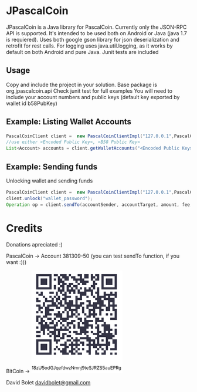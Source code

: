 # JPascalCoin

JPascalCoin is a Java library for PascalCoin. Currently only the JSON-RPC API is supported.
It's intended to be used both on Android or Java (java 1.7 is requiered).
Uses both google gson library for json deserialization and retrofit for rest calls. 
For logging uses java.util.logging, as it works by default on both Android and pure Java.
Junit tests are included

## Usage

Copy and include the project in your solution. Base package is org.jpascalcoin.api
Check junit test for full examples
You will need to include your account numbers and public keys (default key exported by wallet id b58PubKey)

## Example:  Listing Wallet Accounts

```java
PascalCoinClient client =  new PascalCoinClientImpl("127.0.0.1",PascalCoinConstants.DEFAULT_MAINNET_RPC_PORT);
//use either <Encoded Public Key>, <B58 Public Key>
List<Account> accounts = client.getWalletAccounts("<Encoded Public Key>", "<B58 Public Key>", 0, 100);
```

## Example: Sending funds

Unlocking wallet and sending funds

```java 
PascalCoinClient client =  new PascalCoinClientImpl("127.0.0.1",PascalCoinConstants.DEFAULT_MAINNET_RPC_PORT);
client.unlock("wallet_password");
Operation op = client.sendTo(accountSender, accountTarget, amount, fee, payload.getBytes(), PayLoadEncryptionMethod.AES, "password_to_encrypt_payload"); 
```

# Credits
Donations apreciated :)

PascalCoin -> Account 381309-50 (you can test sendTo function, if you want :)))

BitCoin -> 
![18zU5odGJqefdwzNmnj9teSJRZS5auEPRg](./bitcoin.png?raw=true "18zU5odGJqefdwzNmnj9teSJRZS5auEPRg")


David Bolet <davidbolet@gmail.com>
